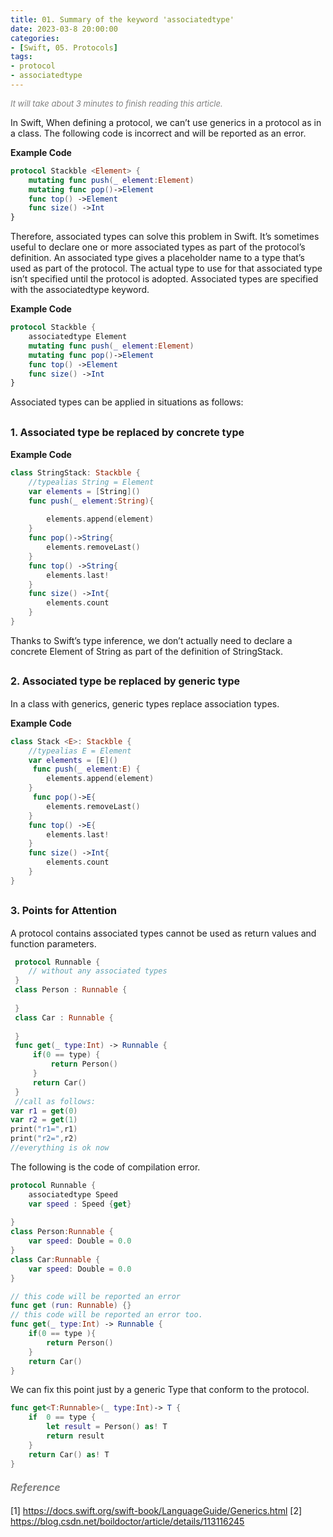 ```yaml
---
title: 01. Summary of the keyword 'associatedtype'
date: 2023-03-8 20:00:00
categories: 
- [Swift, 05. Protocols]
tags:
- protocol
- associatedtype
---
```


<font color=gray size=2>*It will take about 3 minutes to finish reading this article.*</font>


In Swift, When defining a protocol, we can’t use generics in a protocol as in a class. The following code is incorrect and will be reported as an error.

<strong> Example Code </strong>
```Swift 
protocol Stackble <Element> { 
    mutating func push(_ element:Element)
    mutating func pop()->Element
    func top() ->Element
    func size() ->Int
}
```
  
Therefore, associated types can solve this problem in Swift. It’s sometimes useful to declare one or more associated types as part of the protocol’s definition. An associated type gives a placeholder name to a type that’s used as part of the protocol. The actual type to use for that associated type isn’t specified until the protocol is adopted. Associated types are specified with the associatedtype keyword.

<strong> Example Code </strong>
```Swift 
protocol Stackble {    
    associatedtype Element 
    mutating func push(_ element:Element)
    mutating func pop()->Element
    func top() ->Element
    func size() ->Int
}
```
Associated types can be applied in situations as follows:
## **<font size=3 >1. Associated type be replaced by concrete type </font>**
 
<strong> Example Code </strong>
```Swift 
class StringStack: Stackble {
    //typealias String = Element
    var elements = [String]()
    func push(_ element:String){   
        
        elements.append(element)
    }
    func pop()->String{
        elements.removeLast()
    }
    func top() ->String{
        elements.last!
    }
    func size() ->Int{
        elements.count
    }
}
```
Thanks to Swift’s type inference, we don’t actually need to declare a concrete Element of String as part of the definition of StringStack. 

## **<font size=3 >2. Associated type be replaced by generic type </font>**
In a class with generics, generic types replace association types.

<strong> Example Code </strong>
```Swift 
class Stack <E>: Stackble {
    //typealias E = Element
    var elements = [E]()  
     func push(_ element:E) {   
        elements.append(element)
    }
     func pop()->E{
        elements.removeLast()
    }
    func top() ->E{
        elements.last!
    }
    func size() ->Int{
        elements.count
    }
}
```

## **<font size=3 >3. Points for Attention </font>**

A protocol contains associated types cannot be used as return values and function parameters.
```Swift 
 protocol Runnable {
    // without any associated types
 }
 class Person : Runnable {
     
 }
 class Car : Runnable {
     
 }
 func get(_ type:Int) -> Runnable {
     if(0 == type) {
         return Person()
     }
     return Car()
 }
 //call as follows:
var r1 = get(0) 
var r2 = get(1)
print("r1=",r1)
print("r2=",r2)
//everything is ok now
 ```
The following is the code of compilation error.
```Swift
protocol Runnable {
    associatedtype Speed
    var speed : Speed {get}
    
}
class Person:Runnable {
    var speed: Double = 0.0
}
class Car:Runnable {
    var speed: Double = 0.0
}

// this code will be reported an error
func get (run: Runnable) {}
// this code will be reported an error too.
func get(_ type:Int) -> Runnable { 
    if(0 == type ){
        return Person()
    }
    return Car()
}
```
We can fix this point just by a generic Type that conform to the protocol.
```Swift 
func get<T:Runnable>(_ type:Int)-> T {  
    if  0 == type {
        let result = Person() as! T
        return result
    }
    return Car() as! T
}
```

#### <font size=3 color=gray>*Reference*</font>
[1] <https://docs.swift.org/swift-book/LanguageGuide/Generics.html>
[2] <https://blog.csdn.net/boildoctor/article/details/113116245>





